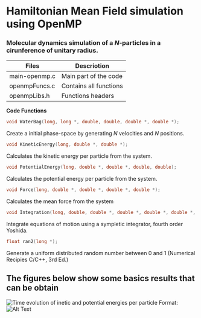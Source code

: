 # Hamiltonian Mean Field simulation using OpenMP

### Molecular dynamics simulation of a *N*-particles in a cirunference of unitary radius.

Files | Descriotion
------------ | -------------
main-openmp.c | Main part of the code
openmpFuncs.c | Contains all functions
openmpLibs.h  | Functions headers


**Code Functions**
```C++
void WaterBag(long, long *, double, double, double *, double *);
```
Create a initial phase-space by generating *N* velocities and *N* positions.

```C++
void KineticEnergy(long, double *, double *);
```
Calculates the kinetic energy per particle from the system.

```C++
void PotentialEnergy(long, double *, double *, double, double);
```
Calculates the potential energy per particle from the system.

```C++
void Force(long, double *, double *, double *, double *);
```
Calculates the mean force from the system

```C++
void Integration(long, double, double *, double *, double *, double *, double *);
```
Integrate equations of motion using a sympletic integrator, fourth order Yoshida.

```C++
float ran2(long *);
```
Generate a uniform distributed random number between 0 and 1 (Numerical Recipies C/C++, 3rd Ed.)


## The figures below show some basics results that can be obtain

![Time evolution of inetic and potential energies per particle](/hmf-hybrid/Energies.png)
Format: ![Alt Text](url)
